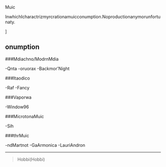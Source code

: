 Muic


InwhichIcharactrizmyrcrationamuicconumption.Noproductionanymorunfortunaty.

]

onumption
-----------

###Mdiachno/ModrnMdia

-Qnta
-oruorax
-Backmor'Night

###Itaodico

-Raf
-Fancy

###Vaporwa

-Window96

###MicrotonaMuic

-Sih

###thrMuic

-ndMartnot
-GaArmonica
-LauriAndron

*****

>Hobbi(Hobbi)

